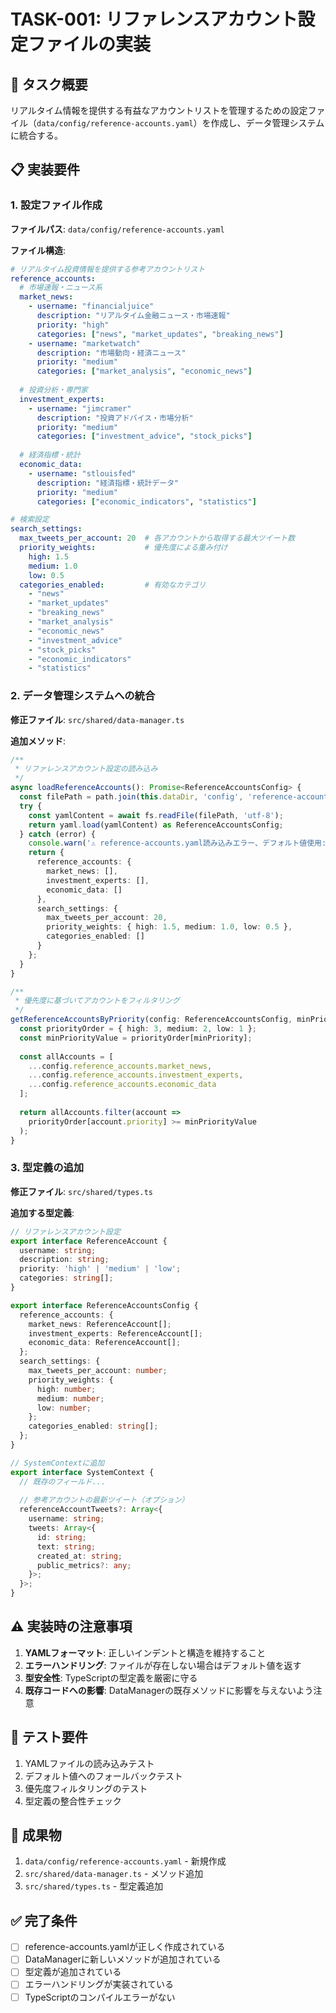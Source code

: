 # TASK-001: リファレンスアカウント設定ファイルの実装

## 🎯 タスク概要
リアルタイム情報を提供する有益なアカウントリストを管理するための設定ファイル（`data/config/reference-accounts.yaml`）を作成し、データ管理システムに統合する。

## 📋 実装要件

### 1. 設定ファイル作成
**ファイルパス**: `data/config/reference-accounts.yaml`

**ファイル構造**:
```yaml
# リアルタイム投資情報を提供する参考アカウントリスト
reference_accounts:
  # 市場速報・ニュース系
  market_news:
    - username: "financialjuice"
      description: "リアルタイム金融ニュース・市場速報"
      priority: "high"
      categories: ["news", "market_updates", "breaking_news"]
    - username: "marketwatch"
      description: "市場動向・経済ニュース"
      priority: "medium"
      categories: ["market_analysis", "economic_news"]
    
  # 投資分析・専門家
  investment_experts:
    - username: "jimcramer"
      description: "投資アドバイス・市場分析"
      priority: "medium"
      categories: ["investment_advice", "stock_picks"]
    
  # 経済指標・統計
  economic_data:
    - username: "stlouisfed"
      description: "経済指標・統計データ"
      priority: "medium"  
      categories: ["economic_indicators", "statistics"]

# 検索設定
search_settings:
  max_tweets_per_account: 20  # 各アカウントから取得する最大ツイート数
  priority_weights:           # 優先度による重み付け
    high: 1.5
    medium: 1.0
    low: 0.5
  categories_enabled:         # 有効なカテゴリ
    - "news"
    - "market_updates"
    - "breaking_news"
    - "market_analysis"
    - "economic_news"
    - "investment_advice"
    - "stock_picks"
    - "economic_indicators"
    - "statistics"
```

### 2. データ管理システムへの統合
**修正ファイル**: `src/shared/data-manager.ts`

**追加メソッド**:
```typescript
/**
 * リファレンスアカウント設定の読み込み
 */
async loadReferenceAccounts(): Promise<ReferenceAccountsConfig> {
  const filePath = path.join(this.dataDir, 'config', 'reference-accounts.yaml');
  try {
    const yamlContent = await fs.readFile(filePath, 'utf-8');
    return yaml.load(yamlContent) as ReferenceAccountsConfig;
  } catch (error) {
    console.warn('⚠️ reference-accounts.yaml読み込みエラー、デフォルト値使用:', error);
    return {
      reference_accounts: {
        market_news: [],
        investment_experts: [],
        economic_data: []
      },
      search_settings: {
        max_tweets_per_account: 20,
        priority_weights: { high: 1.5, medium: 1.0, low: 0.5 },
        categories_enabled: []
      }
    };
  }
}

/**
 * 優先度に基づいてアカウントをフィルタリング
 */
getReferenceAccountsByPriority(config: ReferenceAccountsConfig, minPriority: 'low' | 'medium' | 'high' = 'medium'): ReferenceAccount[] {
  const priorityOrder = { high: 3, medium: 2, low: 1 };
  const minPriorityValue = priorityOrder[minPriority];
  
  const allAccounts = [
    ...config.reference_accounts.market_news,
    ...config.reference_accounts.investment_experts,
    ...config.reference_accounts.economic_data
  ];
  
  return allAccounts.filter(account => 
    priorityOrder[account.priority] >= minPriorityValue
  );
}
```

### 3. 型定義の追加
**修正ファイル**: `src/shared/types.ts`

**追加する型定義**:
```typescript
// リファレンスアカウント設定
export interface ReferenceAccount {
  username: string;
  description: string;
  priority: 'high' | 'medium' | 'low';
  categories: string[];
}

export interface ReferenceAccountsConfig {
  reference_accounts: {
    market_news: ReferenceAccount[];
    investment_experts: ReferenceAccount[];
    economic_data: ReferenceAccount[];
  };
  search_settings: {
    max_tweets_per_account: number;
    priority_weights: {
      high: number;
      medium: number;
      low: number;
    };
    categories_enabled: string[];
  };
}

// SystemContextに追加
export interface SystemContext {
  // 既存のフィールド...
  
  // 参考アカウントの最新ツイート（オプション）
  referenceAccountTweets?: Array<{
    username: string;
    tweets: Array<{
      id: string;
      text: string;
      created_at: string;
      public_metrics?: any;
    }>;
  }>;
}
```

## ⚠️ 実装時の注意事項

1. **YAMLフォーマット**: 正しいインデントと構造を維持すること
2. **エラーハンドリング**: ファイルが存在しない場合はデフォルト値を返す
3. **型安全性**: TypeScriptの型定義を厳密に守る
4. **既存コードへの影響**: DataManagerの既存メソッドに影響を与えないよう注意

## 🧪 テスト要件

1. YAMLファイルの読み込みテスト
2. デフォルト値へのフォールバックテスト
3. 優先度フィルタリングのテスト
4. 型定義の整合性チェック

## 📁 成果物

1. `data/config/reference-accounts.yaml` - 新規作成
2. `src/shared/data-manager.ts` - メソッド追加
3. `src/shared/types.ts` - 型定義追加

## ✅ 完了条件

- [ ] reference-accounts.yamlが正しく作成されている
- [ ] DataManagerに新しいメソッドが追加されている
- [ ] 型定義が追加されている
- [ ] エラーハンドリングが実装されている
- [ ] TypeScriptのコンパイルエラーがない